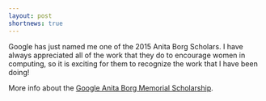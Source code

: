 ```yaml
---
layout: post
shortnews: true
---
```


Google has just named me one of the 2015 Anita Borg Scholars. I have
always appreciated all of the work that they do to encourage women in
computing, so it is exciting for them to recognize the work that I
have been doing!

More info about the
[Google Anita Borg Memorial Scholarship](http://www.google.com/anitaborg/).
